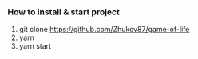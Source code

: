 ### How to install & start project

1. git clone https://github.com/Zhukov87/game-of-life
2. yarn
3. yarn start
